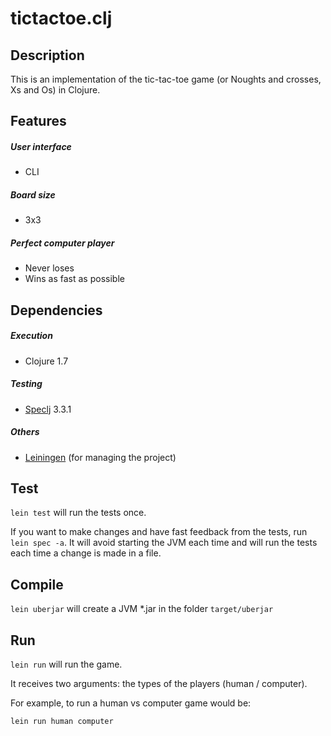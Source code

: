# tictactoe.clj

## Description

This is an implementation of the tic-tac-toe game (or Noughts and crosses, Xs and Os) in Clojure.

## Features

##### User interface
* CLI

##### Board size
* 3x3

##### Perfect computer player
* Never loses
* Wins as fast as possible

## Dependencies

##### Execution
* Clojure 1.7

##### Testing
* [Speclj][speclj] 3.3.1

[speclj]: https://github.com/slagyr/speclj

##### Others
* [Leiningen][lein] (for managing the project)

[lein]: http://leiningen.org/

## Test

`lein test` will run the tests once.

If you want to make changes and have fast feedback from the tests, run `lein spec -a`. 
It will avoid starting the JVM each time and will run the tests each time a change is made in a file.

## Compile

`lein uberjar` will create a JVM *.jar in the folder `target/uberjar`

## Run

`lein run` will run the game. 

It receives two arguments: the types of the players (human / computer).

For example, to run a human vs computer game would be:

`lein run human computer`
